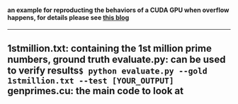 #### an example for reproducting the behaviors of a CUDA GPU when overflow happens, for details please see [this blog](http://alex-x-w.github.io/2017/11/04/gpu_overflow/)

---
1stmillion.txt: containing the 1st million prime numbers, ground truth
evaluate.py: can be used to verify results`$ python evaluate.py --gold 1stmillion.txt --test [YOUR_OUTPUT]`
genprimes.cu: the main code to look at
---